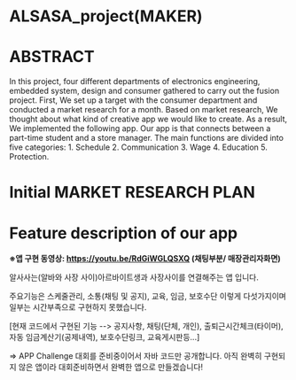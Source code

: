 # ALSASA_project(MAKER)





# ABSTRACT

In this project, four different departments of electronics engineering, embedded system, design and consumer gathered to carry out the fusion project.
First, We set up a target with the consumer department and conducted a market research for a month.
Based on market research, We thought about what kind of creative app we would like to create. 
As a result, We implemented the following app. 
Our app is that connects between a part-time student and a store manager. 
The main functions are divided into five categories: 1. Schedule 2. Communication 3. Wage 4. Education 5. Protection.

# Initial MARKET RESEARCH PLAN



# Feature description of our app

**※앱 구현 동영상:  https://youtu.be/RdGiWGLQSXQ  (채팅부분/ 매장관리자화면)**


알사사는(알바와 사장 사이)아르바이트생과 사장사이를 연결해주는 앱 입니다.


주요기능은 스케줄관리, 소통(채팅 및 공지), 교육, 임금, 보호수단 이렇게 다섯가지이며 일부는 시간부족으로 구현하지 못했습니다.

[현재 코드에서 구현된 기능 -->  공지사항, 채팅(단체, 개인), 출퇴근시간체크(타이머), 자동 임금계산기(공제내역), 보호수단링크, 교육게시판등...]



=> APP Challenge 대회를 준비중이어서 자바 코드만 공개합니다. 아직 완벽히 구현되지 않은 앱이라 대회준비하면서 완벽한 앱으로 만들겠습니다!
